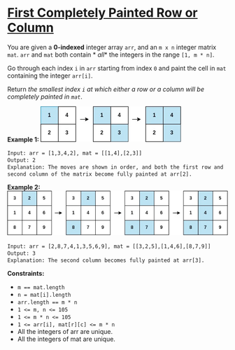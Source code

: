 [First Completely Painted Row or Column](https://leetcode.com/problems/first-completely-painted-row-or-column/)
===
You are given a **0-indexed** integer array `arr`, and an `m x n` integer matrix `mat`. `arr` and `mat` both contain *
*all** the integers in the range `[1, m * n]`.

Go through each index `i` in `arr` starting from index `0` and paint the cell in `mat` containing the integer `arr[i]`.

Return _the smallest index `i` at which either a row or a column will be completely painted in `mat`_.

**Example 1:**
![img.png](../bin/first_completely_painted_row_or_column/img.png)
```text
Input: arr = [1,3,4,2], mat = [[1,4],[2,3]]
Output: 2
Explanation: The moves are shown in order, and both the first row and second column of the matrix become fully painted at arr[2].
```

**Example 2:**
![img_1.png](../bin/first_completely_painted_row_or_column/img_1.png)
```text
Input: arr = [2,8,7,4,1,3,5,6,9], mat = [[3,2,5],[1,4,6],[8,7,9]]
Output: 3
Explanation: The second column becomes fully painted at arr[3].
```

**Constraints:**

* `m == mat.length`
* `n = mat[i].length`
* `arr.length == m * n`
* `1 <= m, n <= 105`
* `1 <= m * n <= 105`
* `1 <= arr[i], mat[r][c] <= m * n`
* All the integers of arr are unique.
* All the integers of mat are unique.

